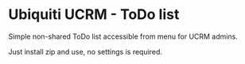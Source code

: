 # Ubiquiti UCRM - ToDo list
Simple non-shared ToDo list accessible from menu for UCRM admins. 

Just install zip and use, no settings is required.
